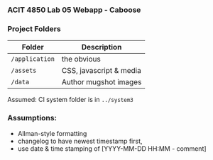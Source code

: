 ### ACIT 4850 Lab 05 Webapp - Caboose



### Project Folders

Folder | Description
---------------|---------------
`/application` | the obvious
`/assets`      | CSS, javascript & media
`/data`        | Author mugshot images

Assumed: CI system folder is in `../system3`

### Assumptions:
* Allman-style formatting
* changelog to have newest timestamp first,
* use date & time stamping of [YYYY-MM-DD HH:MM - comment]
